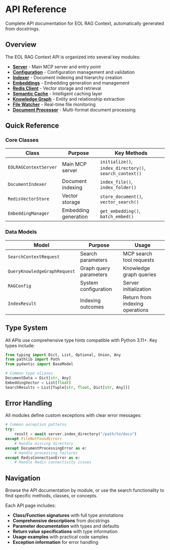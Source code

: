 # API Reference

Complete API documentation for EOL RAG Context, automatically generated from docstrings.

## Overview

The EOL RAG Context API is organized into several key modules:

- **[Server](server.md)** - Main MCP server and entry point
- **[Configuration](config.md)** - Configuration management and validation
- **[Indexer](indexer.md)** - Document indexing and hierarchy creation
- **[Embeddings](embeddings.md)** - Embedding generation and management
- **[Redis Client](redis-client.md)** - Vector storage and retrieval
- **[Semantic Cache](semantic-cache.md)** - Intelligent caching layer
- **[Knowledge Graph](knowledge-graph.md)** - Entity and relationship extraction
- **[File Watcher](file-watcher.md)** - Real-time file monitoring
- **[Document Processor](document-processor.md)** - Multi-format document processing

## Quick Reference

### Core Classes

| Class | Purpose | Key Methods |
|-------|---------|-------------|
| `EOLRAGContextServer` | Main MCP server | `initialize()`, `index_directory()`, `search_context()` |
| `DocumentIndexer` | Document indexing | `index_file()`, `index_folder()` |
| `RedisVectorStore` | Vector storage | `store_document()`, `vector_search()` |
| `EmbeddingManager` | Embedding generation | `get_embedding()`, `batch_embed()` |

### Data Models

| Model | Purpose | Usage |
|-------|---------|-------|
| `SearchContextRequest` | Search parameters | MCP search tool requests |
| `QueryKnowledgeGraphRequest` | Graph query parameters | Knowledge graph queries |
| `RAGConfig` | System configuration | Server initialization |
| `IndexResult` | Indexing outcomes | Return from indexing operations |

## Type System

All APIs use comprehensive type hints compatible with Python 3.11+. Key types include:

```python
from typing import Dict, List, Optional, Union, Any
from pathlib import Path
from pydantic import BaseModel

# Common type aliases
DocumentData = Dict[str, Any]
EmbeddingVector = List[float]
SearchResults = List[Tuple[str, float, Dict[str, Any]]]
```

## Error Handling

All modules define custom exceptions with clear error messages:

```python
# Common exception patterns
try:
    result = await server.index_directory("/path/to/docs")
except FileNotFoundError:
    # Handle missing directory
except DocumentProcessingError as e:
    # Handle processing failures
except RedisConnectionError as e:
    # Handle Redis connectivity issues
```

## Navigation

Browse the API documentation by module, or use the search functionality to find specific methods, classes, or concepts.

Each API page includes:
- **Class/Function signatures** with full type annotations
- **Comprehensive descriptions** from docstrings
- **Parameter documentation** with types and defaults
- **Return value specifications** with type information
- **Usage examples** with practical code samples
- **Exception information** for error handling